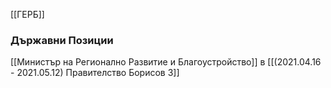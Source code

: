 [[ГЕРБ]]

### Държавни Позиции
[[Министър на Регионално Развитие и Благоустройство]] в [[(2021.04.16 - 2021.05.12) Правителство Борисов 3]]
